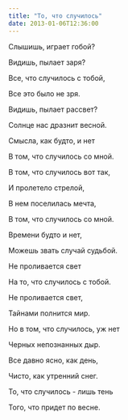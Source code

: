 ```yaml
---
title: "То, что случилось"
date: 2013-01-06T12:36:00
---
```


Слышишь, играет гобой?

Видишь, пылает заря?

Все, что случилось с тобой,

Все это было не зря.



Видишь, пылает рассвет?

Солнце нас дразнит весной.

Смысла, как будто, и нет

В том, что случилось со мной.



В том, что случилось вот так,

И пролетело стрелой,

В нем поселилась мечта,

В том, что случилось со мной.



Времени будто и нет,

Можешь звать случай судьбой.

Не проливается свет

На то, что случилось с тобой.



Не проливается свет,

Тайнами полнится мир.

Но в том, что случилось, уж нет

Черных непознанных дыр.



Все давно ясно, как день,

Чисто, как утренний снег.

То, что случилось - лишь тень

Того, что придет по весне.
